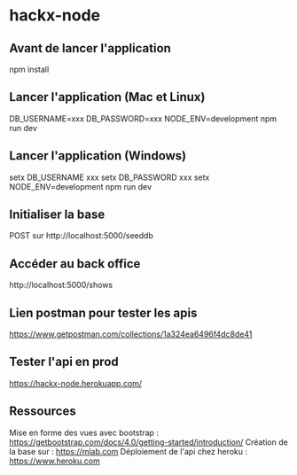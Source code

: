# hackx-node

## Avant de lancer l'application
npm install

## Lancer l'application (Mac et Linux)
DB_USERNAME=xxx DB_PASSWORD=xxx NODE_ENV=development npm run dev

## Lancer l'application (Windows)
setx DB_USERNAME xxx
setx DB_PASSWORD xxx
setx NODE_ENV=development
npm run dev

## Initialiser la base
POST sur http://localhost:5000/seeddb

## Accéder au back office
http://localhost:5000/shows

## Lien postman pour tester les apis
https://www.getpostman.com/collections/1a324ea6496f4dc8de41

## Tester l'api en prod
https://hackx-node.herokuapp.com/

## Ressources
Mise en forme des vues avec bootstrap : https://getbootstrap.com/docs/4.0/getting-started/introduction/
Création de la base sur : https://mlab.com
Déploiement de l'api chez heroku : https://www.heroku.com